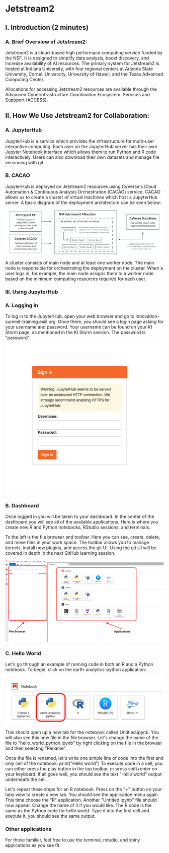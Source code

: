 Jetstream2
================

## I. Introduction (2 minutes)

### A. Brief Overview of Jetstream2:
Jetstream2 is a cloud-based high performace computing service funded by the NSF. It is designed to simplify data analysis, boost discovery, and increase availability of AI resources. The primary system for Jetstream2 is hosted at Indiana University, with four regional centers at Arizona State University, Cornell University, University of Hawaii, and the Texas Advanced Computing Center. 

Allocations for accessing Jetstream2 resources are available through the Advanced Cyberinfrastructure Coordination Ecosystem: Services and Suppport (ACCESS).


## II. How We Use Jetstream2 for Collaboration:

### A. JupyterHub
JupyterHub is a service which provides the infrastructure for multi-user interactive computing. Each user on the JupyterHub server has their own Jupyter Notebook interface which allows them to run Python and R code interactively. Users can also download their own datasets and manage file versioning with git  

### B. CACAO
JupyterHub is deployed on Jetstream2 resources using CyVerse's Cloud Automation & Continuous Analysis Orchestration (CACAO) service. CACAO allows us to create a cluster of virtual machines which host a JupyterHub server. A basic diagram of the deployment architecture can be seen below: 

![Figure](../../assets/jetstream2/z2jh_arch.png)

A cluster consists of main node and at least one worker node. The main node is responsible for orchestrating the deployment on the cluster. When a user logs in, for example, the main node assigns them to a worker node based on the minimum computing resources required for each user.  


### III. Using JupyterHub

### A. Logging In
To log in to the JupyterHub, open your web browser and go to innovation-summit-training.esiil.org. Once there, you should see a login page asking for your username and password. Your username can be found on your KI Storm page, as mentioned in the KI Storm session. The password is "password".

![Figure](../../assets/jetstream2/jh_login.png)

### B. Dashboard
Once logged in you will be taken to your dashboard. In the center of the dashboard you will see all of the available applications. Here is where you create new R and Python notebooks, RStudio sessions, and terminals.

To the left is the file browser and toolbar. Here you can see, create, delete, and move files in your work space. The toolbar allows you to manage kernels, install new plugins, and access the git UI. Using the git UI will be covered in depth in the next GitHub learning session.

![Figure](../../assets/jetstream2/dashboard.png)

### C. Hello World
Let's go through an example of running code in both an R and a Python notebook. To begin, click on the earth-analytics-python application:

![Figure](../../assets/jetstream2/eap.png)

This should open up a new tab for the notebook called Untitled.ipynb. You will also see this new file in the file browser. Let's change the name of the file to "hello_world_python.ipynb" by right clicking on the file in the browser and then selecting "Rename".

Once the file is renamed, let's write one simple line of code into the first and only cell of the notebook: print("Hello world")
To execute code in a cell, you can either press the play button in the top toolbar, or press shift+enter on your keyboard. If all goes well, you should see the text "Hello world" output underneath the cell.

Let's repeat these steps for an R notebook. Press on the "+" button on your tabs view to create a new tab. You should see the application menu again. This time choose the "R" application. Another "Untitled.ipynb" file should now appear. Change the name of it if you would like. The R code is the same as the Python code for hello world. Type it into the first cell and execute it, you should see the same output.

### Other applications
For those familiar, feel free to use the terminal, rstudio, and shiny applications as you see fit. 